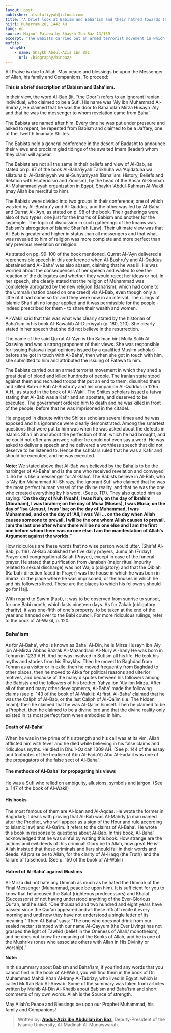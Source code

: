```yaml
---
layout: post
publisher: alsalafiyyah@icloud.com
title: "A brief look at Babism and Baha'ism and their hatred towards the Muslims"
hijri: Muharram 28, 1442 AH
lang: en
source: Majmu' Fatawa by Shaykh Ibn Baz 13/169
excerpt: "The Babists carried out an armed terrorist movement in which they shed a great deal of blood and killed hundreds of people."
muftis:
  shaykh: 
    - name: Shaykh Abdul-Aziz ibn Baz
      url: /biography/binbaz/
---
```


All Praise is due to Allah. May peace and blessings be upon the Messenger of Allah, his family and Companions. To proceed:

**This is a brief description of Babism and Baha'ism.**

In their view, the word Al-Bab (lit. “the Door”) refers to an ignorant Iranian individual, who claimed to be a Sufi. His name was 'Aly ibn Muhammad Al-Shirazy, He claimed that he was the door to Baha'ullah Mirza Husayn 'Aly and that he was the messenger to whom revelation came from Baha'. 

The Babists are named after him. Every time he was put under pressure and asked to repent, he repented from Babism and claimed to be a Ja'fary, one of the Twelfth Imamate Shiites. 

The Babists held a general conference in the desert of Badasht to announce their views and proclaim glad tidings of the awaited Imam (leader) whom they claim will appear.

The Babists are not all the same in their beliefs and view of Al-Bab, as stated on p. 97 of the book Al-Baha’iyyah Tarikhuha wa ‘Aqidatuha wa sillatuha bi Al-Batiniyyah wa al-Suhyuniyyah (Baha’ism: History, Beliefs and Relation with Esotericism and Zionism), by the head of the Ansar Al-Sunnah Al-Muhammadiyyah organization in Egypt, Shaykh 'Abdul-Rahman Al-Wakil (may Allah be merciful to him).

The Babists were divided into two groups in their conference; one of which was led by Al-Bushru'y and Al-Quddus, and the other was led by Al-Baha' and Qurrat Al-'Ayn, as stated on p. 98 of the book. Their gatherings were also of two types; one just for the Imams of Babism and another for the laypeople. The topic of discussion in such gatherings of the Imams was Babism's abrogation of Islamic Shari'ah (Law). Their ultimate view was that Al-Bab is greater and higher in status than all messengers and that what was revealed to him of religion was more complete and more perfect than any previous revelation or religion.

As stated on pp. 99-100 of the book mentioned, Qurrat Al-'Ayn delivered a reprehensible speech in this conference when Al-Bushru'y and Al-Quddus abstained and Al-Baha' was also absent, claiming that he was ill. He was worried about the consequences of her speech and waited to see the reaction of the delegates and whether they would reject her ideas or not. In her speech, she clearly stated that the religion of Muhammad was completely abrogated by the new religion (Baha'ism), which had come to the Ummah (nation based on one creed) via Al-Bab, even though only a little of it had come so far and they were now in an interval. The rulings of Islamic Shari`ah no longer applied and it was permissible for the people - indeed prescribed for them - to share their wealth and women.

Al-Wakil said that this was what was clearly stated by the historian of Baha'ism in his book Al-Kawakib Al-Durriyyah (p. 180, 210). She clearly stated in her speech that she did not believe in the resurrection.

The name of the said Qurrat Al-'Ayn is Um Salman bint Mulla Salih Al-Qazwiny and was a strong proponent of their views. She was responsible for issuing Fatawa (legal opinions issued by a qualified Muslim scholar) before she got in touch with Al-Baha', then when she got in touch with him, she submitted to him and attributed the issuing of Fatawa to him.

The Babists carried out an armed terrorist movement in which they shed a great deal of blood and killed hundreds of people. The Iranian state stood against them and recruited troops that put an end to them, disunited them and killed Bab-ul-Bab Al-Bushru'y and his companion Al-Quddus in 1265 A.H., as stated in the book of Al-Wakil. The Shiites scholars issued a fatwa stating that Al-Bab was a Kafir and an apostate, and deserved to be executed. The government ordered him to death and he was killed in front of the people; before that he was imprisoned in the citadel.

He engaged in dispute with the Shiites scholars several times and he was exposed and his ignorance were clearly demonstrated. Among the smartest questions that were put to him was when he was asked about the defects in Islamic Shari`ah and about the perfection of that, which he had brought, and he could not offer any answer; rather he could not even say a word. He was asked to deliver a speech and he delivered a worthless speech that did not deserve to be listened to. Hence the scholars ruled that he was a Kafir and should be executed, and he was executed.

**Note:** We stated above that Al-Bab was believed by the Baha'is to be the harbinger of Al-Baha' and is the one who received revelation and conveyed it. So he is like a messenger for Al-Baha’. The Babists believe in Al-Bab, who is 'Aly ibn Muhammad Al-Shirazy, the ignorant Sufi who claimed that he was the most perfect human vessel of the divine reality, and that he was the one who created everything by his word. (See p. 117). They also quoted him as saying: “**On the day of Nuh (Noah), I was Nuh; on the day of Ibrahim (Abraham), I was Ibrahim; on the day of Musa (Moses), I was Musa; on the day of 'Isa (Jesus), I was 'Isa; on the day of Muhammad, I was Muhammad; and on the day of 'Ali, I was 'Ali … on the day when Allah causes someone to prevail, I will be the one whom Allah causes to prevail. I am the last one after whom there will be no one else and I am the first one before whom there was no one else. I am the manifestation of Allah’s Argument against the worlds.**”
 
How ridiculous are these words that no wise person would utter. (Shir’at Al-Bab, p. 119). Al-Bab abolished the five daily prayers, Jumu'ah (Friday) Prayer and congregational Salah (Prayer), except in case of the funeral prayer. He stated that purification from Janabah (major ritual impurity related to sexual discharge) was not Wajib (obligatory) and that the Qiblah (Ka`bah-direction faced in Prayer) was the house in which he was born in Shiraz, or the place where he was imprisoned, or the houses in which he and his followers lived. These are the places to which his followers should go for Hajj.

With regard to Sawm (Fast), it was to be observed from sunrise to sunset, for one Babi month, which lasts nineteen days. As for Zakah (obligatory charity), it was one-fifth of one's property, to be taken at the end of the year and handed over to the Babi council. For more ridiculous rulings, refer to the book of Al-Wakil, p. 120.

###  Baha’ism 

As for Al-Baha', who is known as Baha' Al-Din, he is Mirza Husayn ibn ‘Aly ibn Al-Mirza ‘Abbas Bazrak Al-Mazandrani Al-Nury Al-Irany He was born in Tehran in 1233 A.H. And he was involved in Sufism all his life. He took his myths and stories from his Shaykhs. Then he moved to Baghdad from Tehran as a visitor or in exile, then he moved frequently from Baghdad to other places, then he moved to Akka for political reasons and ulterior motives, and because of the many disputes between his followers among the Babists and the followers of his brother, Yahya ibn 'Aly ibn Mirza. After all of that and many other developments, Al-Baha' made the following claims (see p. 143 of the book of Al-Wakil): At first, Al-Baha' claimed that he was the Caliph of Al-Bab, or the last Caliph of Al-Qa’im (i.e. The hidden Imam); then he claimed that he was Al-Qa’im himself. Then he claimed to be a Prophet, then he claimed to be a divine lord and that the divine reality only existed in its most perfect form when embodied in him.

####  Death of Al-Baha'

When he was in the prime of his strength and his call was at its vim, Allah afflicted him with fever and he died while believing in his false claims and ridiculous myths. He died in Dhu’l-Qa’dah 1309 AH. (See p. 144 of the essay and footnotes of the treatise of Abu Al-Fada'il) Abu Al-Fada'il was one of the propagators of the false sect of Al-Baha'. 

####  The methods of Al-Baha' for propagating his views

He was a Sufi who relied on ambiguity, allusions, symbols and jargon. (See p. 147 of the book of Al-Wakil) 

####  His books 

The most famous of them are Al-Iqan and Al-Aqdas. He wrote the former in Baghdad; it deals with proving that Al-Bab was Al-Mahdy (a man named after the Prophet, who will appear as a sign of the Hour and rule according to Islamic law) and Al-Qa’im. It refers to the claims of Al-Baha'. He wrote this book in response to questions about Al-Bab. In this book, Al-Baha' acknowledged that he was sinful by writing this book. How strange are the actions and evil deeds of this criminal! Glory be to Allah, how great He is! Allah insisted that these criminals and liars should fail in their words and deeds. All praise be to Allah, for the clarity of Al-Haqq (the Truth) and the failure of falsehood. (See p. 150 of the book of Al-Wakil)

####  Hatred of Al-Baha' against Muslims 

Al-Mirza did not hate any Ummah as much as he hated the Ummah of the Final Messenger (Muhammad, peace be upon him). It is sufficient for you to know that he accused the Salaf (righteous predecessors) and Khalaf (Successors) of not having understood anything of the Ever-Glorious Qur’an, and he said: “One thousand and two hundred and eight years have passed since the Qur’an appeared and all these riffraff recite it every morning and until now they have not understood a single letter of its meaning.” Then Al-Baha' says: “The one who does not drink from our sealed nectar stamped with our name Al-Qayyum (the Ever Living) has not grasped the light of Tawhid (belief in the Oneness of Allah/ monotheism), and he does not know the meaning of the Books of Allah, and he is one of the Mushriks (ones who associate others with Allah in His Divinity or worship).”

**Note:**

In this summary about Babism and Baha'ism, if you find any words that you cannot find in the book of Al-Wakil, you will find them in the book of Dr. Muhammad Mahdi Khan Al-Irany Al-Tabrizy, who lived in Egypt, which is called Muftah Bab Al-Abwab. Some of the summary was taken from articles written by Muhib Al-Din Al-Khatib about Babism and Baha'ism and short comments of my own words. Allah is the Source of strength. 

May Allah's Peace and Blessings be upon our Prophet Muhammad, his family and Companions!

> Written by: **[Abdul-Aziz ibn Abdullah ibn Baz]( /biography/binbaz/)**, Deputy-President of the Islamic University, Al-Madinah Al-Munawwarah.
